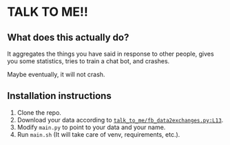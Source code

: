 # TALK TO ME!!

## What does this actually do?

It aggregates the things you have said in response to other people,
gives you some statistics, tries to train a chat bot, and crashes.

Maybe eventually, it will not crash.

## Installation instructions

1. Clone the repo.
2. Download your data according to [`talk_to_me/fb_data2exchanges.py:L13`][1].
3. Modify `main.py` to point to your data and your name.
4. Run `main.sh` (It will take care of venv, requirements, etc.).

[1]: https://github.com/charmoniumQ/TALK-TO-ME/blob/master/talk_to_me/fb_data2exchanges.py#L13
